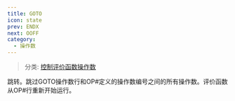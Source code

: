 ```yaml
---
title: GOTO
icon: state
prev: ENDX
next: OOFF
category:
  - 操作数
---
```


> 分类: [控制评价函数操作数](/hb/operands/136/900/  "Zemax 操作数 控制评价函数操作数")

跳转。跳过GOTO操作数行和OP#定义的操作数编号之间的所有操作数。评价函数从OP#行重新开始运行。